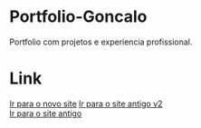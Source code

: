 # Portfolio-Goncalo
Portfolio com projetos e experiencia profissional.
# Link
[Ir para o novo site](https://goncalogarrido2.github.io/GoncaloGarrido/)
[Ir para o site antigo v2](http://127.0.0.1:5500/old/oldv2/index.html) <br>
[Ir para o site antigo](https://goncalogarrido2.github.io/GoncaloGarrido/old/)
